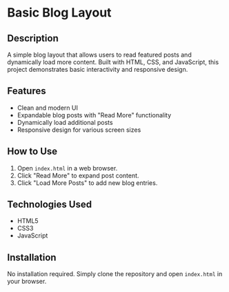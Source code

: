 # Basic Blog Layout

## Description
A simple blog layout that allows users to read featured posts and dynamically load more content. Built with HTML, CSS, and JavaScript, this project demonstrates basic interactivity and responsive design.

## Features
- Clean and modern UI
- Expandable blog posts with "Read More" functionality
- Dynamically load additional posts
- Responsive design for various screen sizes

## How to Use
1. Open `index.html` in a web browser.
2. Click "Read More" to expand post content.
3. Click "Load More Posts" to add new blog entries.

## Technologies Used
- HTML5
- CSS3
- JavaScript

## Installation
No installation required. Simply clone the repository and open `index.html` in your browser.
